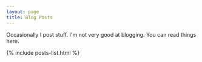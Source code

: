 ```yaml
---
layout: page
title: Blog Posts
---
```


Occasionally I post stuff. I'm not very good at blogging. You can read things here.

{% include posts-list.html %}
